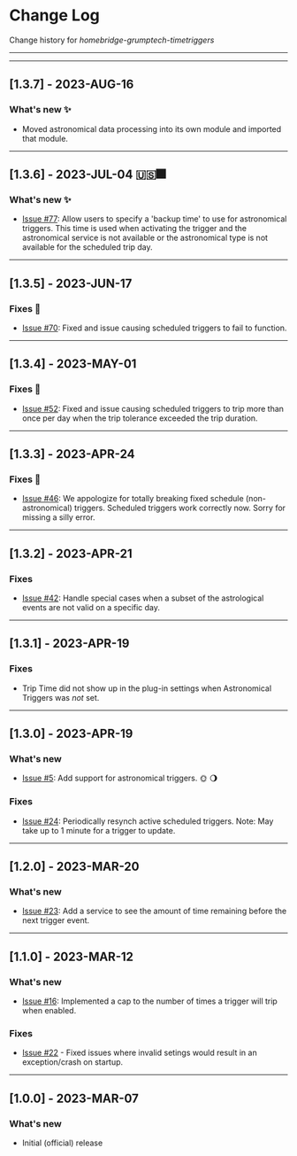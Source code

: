 # Change Log
Change history for _homebridge-grumptech-timetriggers_

---
---

## [1.3.7] - 2023-AUG-16
### What's new ✨
- Moved astronomical data processing into its own module and imported that module.
---
## [1.3.6] - 2023-JUL-04 🇺🇸🎆
### What's new ✨
- [Issue #77](https://github.com/pricemi115/homebridge-grumptech-timetriggers/issues/77): Allow users to specify a 'backup time' to use for astronomical triggers. This time is used when activating the trigger and the astronomical service is not available or the astronomical type is not available for the scheduled trip day.
---
## [1.3.5] - 2023-JUN-17
### Fixes 🐛
- [Issue #70](https://github.com/pricemi115/homebridge-grumptech-timetriggers/issues/70): Fixed and issue causing scheduled triggers to fail to function.
---
## [1.3.4] - 2023-MAY-01
### Fixes 🐛
- [Issue #52](https://github.com/pricemi115/homebridge-grumptech-timetriggers/issues/52): Fixed and issue causing scheduled triggers to trip more than once per day when the trip tolerance exceeded the trip duration.
---
## [1.3.3] - 2023-APR-24
### Fixes 🐛
- [Issue #46](https://github.com/pricemi115/homebridge-grumptech-timetriggers/issues/46): We appologize for totally breaking fixed schedule (non-astronomical) triggers. Scheduled triggers work correctly now. Sorry for missing a silly error.
---

## [1.3.2] - 2023-APR-21
### Fixes
- [Issue #42](https://github.com/pricemi115/homebridge-grumptech-timetriggers/issues/42): Handle special cases when a subset of the astrological events are not valid on a specific day.

---
## [1.3.1] - 2023-APR-19
### Fixes
- Trip Time did not show up in the plug-in settings when Astronomical Triggers was _not_ set.

---
## [1.3.0] - 2023-APR-19
### What's new
- [Issue #5](https://github.com/pricemi115/homebridge-grumptech-timetriggers/issues/5): Add support for astronomical triggers. 🌞 🌖

### Fixes
- [Issue #24](https://github.com/pricemi115/homebridge-grumptech-timetriggers/issues/24): Periodically resynch active scheduled triggers. Note: May take up to 1 minute for a trigger to update.

---
## [1.2.0] - 2023-MAR-20
### What's new
- [Issue #23](https://github.com/pricemi115/homebridge-grumptech-timetriggers/issues/23): Add a service to see the amount of time remaining before the next trigger event.

---
## [1.1.0] - 2023-MAR-12
### What's new
- [Issue #16](https://github.com/pricemi115/homebridge-grumptech-timetriggers/issues/16): Implemented a cap to the number of times a trigger will trip when enabled.

### Fixes
- [Issue #22](https://github.com/pricemi115/homebridge-grumptech-timetriggers/issues/22) - Fixed issues where invalid setings would result in an exception/crash on startup.

---
## [1.0.0] - 2023-MAR-07
### What's new
- Initial (official) release
